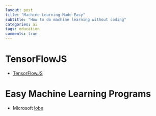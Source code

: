 ```yaml
---
layout: post
title: "Machine Learning Made-Easy"
subtitle: "How to do machine learning without coding"
categories: ai
tags: education
comments: true
---
```

# TensorFlowJS
  * [TensorFlowJS](https://www.tensorflow.org/js)

# Easy Machine Learning Programs
  * Microsoft [lobe](https://lobe.ai/)

